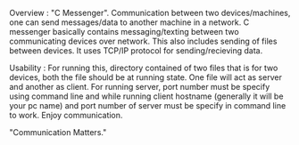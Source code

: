 Overview :
"C Messenger". Communication between two devices/machines, one can send messages/data to another machine in a network.
C messenger basically contains messaging/texting between two communicating devices over network. This also includes sending of files between devices. It uses TCP/IP protocol for sending/recieving data.

Usability :
For running this, directory contained of two files that is for two devices, both the file should be at running state.
One file will act as server and another as client. For running server, port number must be specify using command line and while running client hostname (generally it will be your pc name) and port number of server must be specify in command line to work. Enjoy communication.

"Communication Matters."
